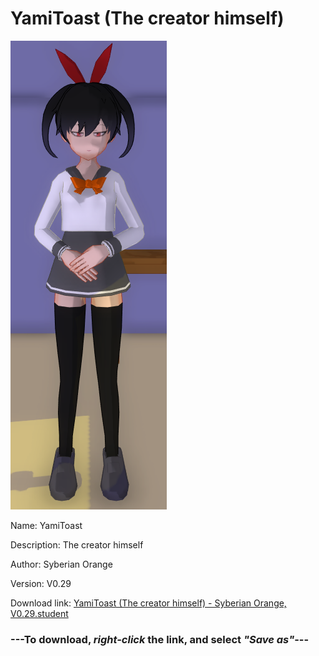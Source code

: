# YamiToast (The creator himself)

<img src = "https://raw.githubusercontent.com/Arbiter1223/Daigaku-Gurashi-Custom-Students/master/Students/Files/YamiToast%20(The%20creator%20himself).png">

Name: YamiToast

Description: The creator himself

Author: Syberian Orange

Version: V0.29

Download link: <a href="https://raw.githubusercontent.com/Arbiter1223/Daigaku-Gurashi-Custom-Students/master/Students/Files/YamiToast%20(The%20creator%20himself)%20-%20Syberian%20Orange%2C%20V0.29.student">YamiToast (The creator himself) - Syberian Orange, V0.29.student</a>

### ---**To download, _right-click_ the link, and select _"Save as"_**---
